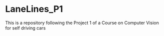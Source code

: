 # LaneLines_P1
This is a repository following the Project 1 of a Course on Computer Vision for self driving cars
